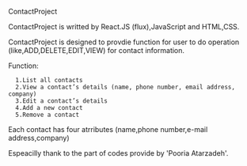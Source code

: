 ContactProject

ContactProject is writted by React.JS (flux),JavaScript and HTML,CSS.

ContactProject is designed to provdie function for user to do operation (like,ADD,DELETE,EDIT,VIEW) for contact information.

Function:

      1.List all contacts
      2.View a contact’s details (name, phone number, email address, company)
      3.Edit a contact’s details
      4.Add a new contact
      5.Remove a contact
Each contact has four atrributes (name,phone number,e-mail address,company)

Espeacilly thank to the part of codes provide by 'Pooria Atarzadeh'.
